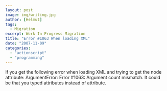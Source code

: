 ```yaml
---
layout: post
image: img/writing.jpg
author: [Helmut]
tags:
  - Migration
excerpt: Work In Progress Migration
title: "Error #1063 When loading XML"
date: "2007-11-09"
categories: 
  - "actionscript"
  - "programming"
---
```


If you get the following error when loading XML and trying to get the node attribute: ArgumentError: Error #1063: Argument count mismatch. It could be that you typed attributes instead of attribute.
